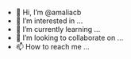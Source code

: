 - 👋 Hi, I’m @amaliacb
- 👀 I’m interested in ...
- 🌱 I’m currently learning ...
- 💞️ I’m looking to collaborate on ...
- 📫 How to reach me ...

<!---
amaliacb/amaliacb is a ✨ special ✨ repository because its `README.md` (this file) appears on your GitHub profile.
You can click the Preview link to take a look at your changes.
--->
